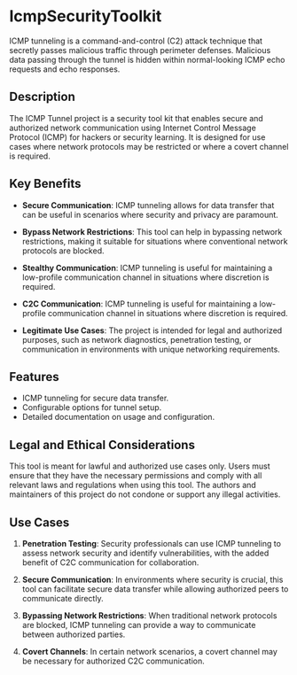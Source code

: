 # IcmpSecurityToolkit
ICMP tunneling is a command-and-control (C2) attack technique that secretly passes malicious traffic through perimeter defenses. Malicious data passing through the tunnel is hidden within normal-looking ICMP echo requests and echo responses.


## Description
The ICMP Tunnel project is a security tool kit that enables secure and authorized network communication using Internet Control Message Protocol (ICMP) for hackers or security learning. It is designed for use cases where network protocols may be restricted or where a covert channel is required.

## Key Benefits

- **Secure Communication**: ICMP tunneling allows for data transfer that can be useful in scenarios where security and privacy are paramount.

- **Bypass Network Restrictions**: This tool can help in bypassing network restrictions, making it suitable for situations where conventional network protocols are blocked.

- **Stealthy Communication**: ICMP tunneling is useful for maintaining a low-profile communication channel in situations where discretion is required.

- **C2C Communication**: ICMP tunneling is useful for maintaining a low-profile communication channel in situations where discretion is required.

- **Legitimate Use Cases**: The project is intended for legal and authorized purposes, such as network diagnostics, penetration testing, or communication in environments with unique networking requirements.

## Features

- ICMP tunneling for secure data transfer.
- Configurable options for tunnel setup.
- Detailed documentation on usage and configuration.

## Legal and Ethical Considerations

This tool is meant for lawful and authorized use cases only. Users must ensure that they have the necessary permissions and comply with all relevant laws and regulations when using this tool. The authors and maintainers of this project do not condone or support any illegal activities.

## Use Cases

1. **Penetration Testing**: Security professionals can use ICMP tunneling to assess network security and identify vulnerabilities, with the added benefit of C2C communication for collaboration.

2. **Secure Communication**: In environments where security is crucial, this tool can facilitate secure data transfer while allowing authorized peers to communicate directly.

3. **Bypassing Network Restrictions**: When traditional network protocols are blocked, ICMP tunneling can provide a way to communicate between authorized parties.

4. **Covert Channels**: In certain network scenarios, a covert channel may be necessary for authorized C2C communication.
